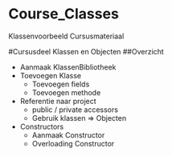 # Course_Classes
Klassenvoorbeeld Cursusmateriaal

#Cursusdeel Klassen en Objecten
##Overzicht
* Aanmaak KlassenBibliotheek
* Toevoegen Klasse
  * Toevoegen fields
  * Toevoegen methode
* Referentie naar project
  * public / private accessors
  * Gebruik klassen => Objecten
* Constructors
  * Aanmaak Constructor
  * Overloading Constructor
